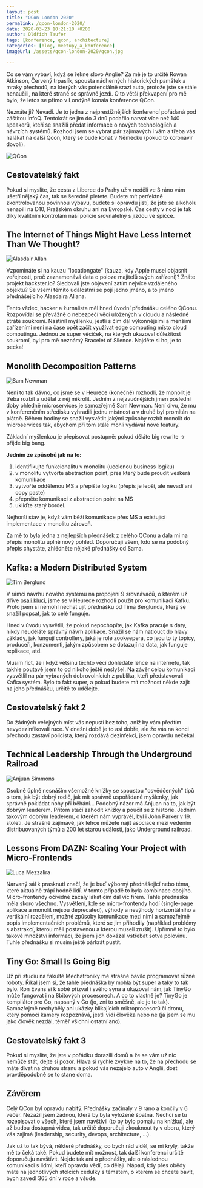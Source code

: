 ```yaml
---
layout: post
title: "QCon London 2020"
permalink: /qcon-london-2020/
date: 2020-03-23 10:21:10 +0200
author: Oldřich Taufer
tags: [konference, qcon, architecture]
categories: [blog, meetupy_a_konference]
imageUrl: /assets/qcon-london-2020/qcon.jpg

---
```


Co se vám vybaví, když se řekne slovo Anglie? Za mě je to určitě Rowan Atkinson, Červený trpaslík, spousta nádherných historických památek a mraky přechodů, na kterých vás potenciálně srazí auto, protože jste se stále nenaučili, na které straně se správně jezdí. O to větší překvapení pro mě bylo, že letos se přímo v Londýně konala konference QCon.

Neznáte ji? Nevadí. Je to jedna z nejprestižnějších konferencí pořádaná pod záštitou InfoQ. Tentokrát se jim do 3 dnů podařilo narvat více než 140 speakerů, kteří se snažili předat informace o nových technologiích a návrzích systémů. Rozhodl jsem se vybrat pár zajímavých i vám a třeba vás nalákat na další Qcon, který se bude konat v Německu (pokud to koronavir dovolí).

![QCon](/assets/qcon-london-2020/qcon.jpg)

## Cestovatelský fakt
Pokud si myslíte, že cesta z Liberce do Prahy už v neděli ve 3 ráno vám ušetří nějaký čas, tak se šeredně pletete. Budete mít perfektně zkontrolovanou povinnou výbavu, budete si opravdu jistí, že jste se alkoholu nenapili na D10, Pražském okruhu ani na Evropské. Čas cesty v noci je tak díky kvalitním kontrolám naší policie srovnatelný s jízdou ve špičce.

## The Internet of Things Might Have Less Internet Than We Thought?

![Alasdair Allan](/assets/qcon-london-2020/allan.jpg)

Vzpomínáte si na kauzu "locationgate" (kauza, kdy Apple musel objasnit veřejnosti, proč zaznamenává data o poloze majitelů svých zařízení)? Znáte projekt hackster.io? Sledovali jste objevení zatím nejvíce vzdáleného objektu? Se všemi těmito událostmi se pojí jedno jméno, a to jméno přednášejícího Alasdaira Allana.

Tento vědec, hacker a žurnalista měl hned úvodní přednášku celého QConu. Rozpovídal se převážně o nebezpečí věcí uložených v cloudu a následné ztrátě soukromí. Nastínil myšlenku, jestli s čím dál výkonnějšími a menšími zařízeními není na čase opět začít využívat edge computing místo cloud computingu. Jednou ze super věciček, na kterých ukazoval důležitost soukromí, byl pro mě neznámý Bracelet of Silence. Najděte si ho, je to pecka!

## Monolith Decomposition Patterns

![Sam Newman](/assets/qcon-london-2020/newman.jpg)

Není to tak dávno, co jsme se v Heurece (konečně) rozhodli, že monolit je třeba rozbít a udělat z něj mikrolit. Jedním z nejzvučnějších jmen poslední doby ohledně microservices je samozřejmě Sam Newman. Není divu, že mu v konferenčním středisku vyhradili jednu místnost a v druhé byl promítán na plátně. Během hodiny se snažil vysvětlit jakými způsoby rozbít monolit do microservices tak, abychom při tom stále mohli vydávat nové featury.

Základní myšlenkou je přepisovat postupně: pokud děláte big rewrite -> přijde big bang.

**Jedním ze způsobů jak na to:**
1. identifikujte funkcionalitu v monolitu (ucelenou business logiku)
1. v monolitu vytvořte abstraction point, přes který bude proudit veškerá komunikace
1. vytvořte oddělenou MS a přepište logiku (přepis je lepší, ale nevadí ani copy paste)
1. přepněte komunikaci z abstraction point na MS
1. ukliďte starý bordel.

Nejhorší stav je, když vám běží komunikace přes MS a existující implementace v monolitu zároveň.

Za mě to byla jedna z nejlepších přednášek z celého QConu a dala mi na přepis monolitu úplně nový pohled. Doporučuji všem, kdo se na podobný přepis chystáte, zhlédněte nějaké přednášky od Sama.

## Kafka: a Modern Distributed System

![Tim Berglund](/assets/qcon-london-2020/berglund.jpg)

V rámci návrhu nového systému na propojení 9 srovnávačů, o kterém už dříve [psali kluci](/prvni-kroky-sdileneho-katalogu-jsme-planovali-v-madarsku/), jsme se v Heurece rozhodli použít pro komunikaci Kafku. Proto jsem si nemohl nechat ujít přednášku od Tima Berglunda, který se snažil popsat, jak to celé funguje.

Hned v úvodu vysvětlil, že pokud nepochopíte, jak Kafka pracuje s daty, nikdy neuděláte správný návrh aplikace. Snažil se nám natlouct do hlavy základy, jak fungují controllery, jaká je role zookeepera, co jsou to ty topicy, produceři, konzumenti, jakým způsobem se dotazují na data, jak funguje replikace, atd.

Musím říct, že i když většinu těchto věcí dohledáte lehce na internetu, tak takhle poutavě jsem to od nikoho ještě neslyšel. Na závěr celou komunikaci vysvětlil na pár vybraných dobrovolnících z publika, kteří představovali Kafka systém. Bylo to fakt super, a pokud budete mít možnost někde zajít na jeho přednášku, určitě to udělejte.

## Cestovatelský fakt 2
Do žádných veřejných míst vás nepustí bez toho, aniž by vám předtím nevydezinfikovali ruce. V dnešní době je to asi dobře, ale že vás na konci přechodu zastaví policista, který rozdává dezinfekci, jsem opravdu nečekal.

## Technical Leadership Through the Underground Railroad

![Anjuan Simmons](/assets/qcon-london-2020/simmons.jpg)

Osobně úplně nesnáším všemožné knížky se spoustou "osvědčených" tipů o tom, jak být dobrý rodič, jak mít správně uspořádané myšlenky, jak správně pokládat nohy při běhání... Podobný názor má Anjuan na to, jak být dobrým leaderem. Přitom stačí zahodit knížky a poučit se z historie. Jedním takovým dobrým leaderem, o kterém nám vyprávěl, byl i John Parker v 19. století. Je strašně zajímavé, jak lehce můžete najít asociace mezi vedením distribuovaných týmů a 200 let starou událostí, jako Underground railroad.

## Lessons From DAZN: Scaling Your Project with Micro-Frontends

![Luca Mezzalira](/assets/qcon-london-2020/mezzalira.jpg)

Narvaný sál k prasknutí značí, že je buď výborný přednášející nebo téma, které aktuálně trápí hodně lidí. V tomto případě to byla kombinace obojího. Micro-frontendy očividně začaly lákat čím dál víc firem. Tahle přednáška měla skoro všechno. Vysvětlení, kde se micro-frontendy hodí (single-page aplikace a monolit nejsou deprecated), výhody a nevýhody horizontálního a vertikální rozdělení, možné způsoby komunikace mezi nimi a samozřejmě popis implementačních problémů, které se jim přihodily (například problémy s abstrakcí, kterou měli postavenou a kterou museli zrušit). Upřímně to bylo takové množství informací, že jsem jich dokázal vstřebat sotva polovinu. Tuhle přednášku si musím ještě párkrát pustit.

## Tiny Go: Small Is Going Big

Už při studiu na fakultě Mechatroniky mě strašně bavilo programovat různé roboty. Říkal jsem si, že tahle přednáška by mohla být super a taky to tak bylo. Ron Evans si k sobě přizval i svého syna a ukazoval nám, jak TinyGo může fungovat i na 8bitových procesorech. A co to vlastně je? TinyGo je kompilátor pro Go, napsaný v Go (jo, zní to směšně, ale je to tak). Samozřejmě nechyběly ani ukázky blikajících mikroprocesorů či dronu, který pomocí kamery rozpoznává, jestli vidí člověka nebo ne (já jsem se mu jako člověk nezdál, téměř všichni ostatní ano).

## Cestovatelský fakt 3

Pokud si myslíte, že jste v pořádku dorazili domů a že se vám už nic nemůže stát, dejte si pozor. Hlava si rychle zvykne na to, že na přechodu se máte dívat na druhou stranu a pokud vás nezajelo auto v Anglii, dost pravděpodobně se to stane doma.

## Závěrem

Celý QCon byl opravdu nabitý. Přednášky začínaly v 9 ráno a končily v 6 večer. Nezažil jsem žádnou, která by byla vyloženě špatná. Nechci se tu rozepisovat o všech, které jsem navštívil (to by bylo pomalu na knížku), ale až budou dostupná videa, tak určitě doporučuji zkouknout ty v oboru, který vás zajímá (leadership, security, devops, architecture, ...).

Jak už to tak bývá, některé přednášky, co bych rád viděl, se mi kryly, takže mě to čeká také. Pokud budete mít možnost, tak další konferenci určitě doporučuju navštívit. Nejde tak ani o přednášky, ale o následnou komunikaci s lidmi, kteří opravdu vědí, co dělají. Nápad, kdy přes obědy máte na jednotlivých stolcích cedulky s tématem, o kterém se chcete bavit, bych zavedl 365 dní v roce a všude.

